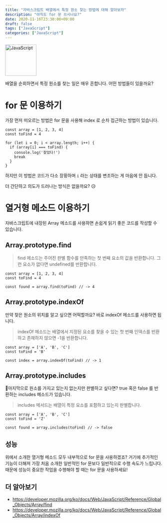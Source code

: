 ```yaml
---
title: "자바스크립트 배열에서 특정 원소 찾는 방법에 대해 알아보자"
description: "아직도 for 문 쓰시나요?"
date: 2020-11-16T23:30:00+09:00
draft: false
tags: ["JavaScript"]
categories: ["JavaScript"]
---
```


<img src="/images/javascript_logo.png" alt="JavaScript" width="100" height="100">

<br/>

배열을 순회하면서 특정 원소를 찾는 일은 매우 흔합니다. 어떤 방법들이 있을까요?

# for 문 이용하기

가장 먼저 떠오르는 방법은 for 문을 사용해 index 로 순차 접근하는 방법이 있습니다.

```
const array = [1, 2, 3, 4]
const toFind = 4

for (let i = 0; i < array.length; i++) {
  if (array[i] === toFind) {
    console.log('찾았다!')
    break
  }
}
```

하지만 이 방법은 코드가 다소 장황하며 `i` 라는 상태를 변조하는 게 마음에 안 듭니다.

더 간단하고 의도가 드러나는 방식은 없을까요? 😥

# 열거형 메소드 이용하기

자바스크립트에 내장된 Array 메소드를 사용하면 손쉽게 읽기 좋은 코드를 작성할 수 있습니다.

## Array.prototype.find

> find 메소드는 주어진 판별 함수를 만족하는 첫 번째 요소의 값을 반환합니다. 그런 요소가 없다면 undefined를 반환합니다.

```
const array = [1, 2, 3, 4]
const toFind = 4

const found = array.find(toFind) // -> 4
```

## Array.prototype.indexOf

만약 찾은 원소의 위치를 알고 싶으면 어떡할까요? 바로 indexOf 메소드를 사용하면 됩니다.

> indexOf 메소드는 배열에서 지정된 요소를 찾을 수 있는 첫 번째 인덱스를 반환하고 존재하지 않으면 -1을 반환합니다.

```
const array = ['A', 'B', 'C']
const toFind = 'B'

const index = array.indexOf(toFind) // -> 1
```

## Array.prototype.includes

마지막으로 원소를 가지고 있는지 없는지만 판별하고 싶다면? true 혹은 false 를 반환하는 includes 메소드가 있습니다.

> includes 메서드는 배열이 특정 요소를 포함하고 있는지 판별합니다.

```
const array = ['A', 'B', 'C']
const toFind = 'Z'

const found = array.includes(toFind) // -> false
```

## 성능

위에서 소개한 열거형 메소드 모두 내부적으로 for 문을 사용하겠죠? 거기에 추가적인 기능이 더해져 가장 처음 소개한 일반적인 for 문보다 일반적으로 수행 속도가 느립니다. 때문에 성능이 중요한 작업을 수행해야 할 때는 for 문을 사용하세요!

## 더 알아보기

- https://developer.mozilla.org/ko/docs/Web/JavaScript/Reference/Global_Objects/Array/find
- https://developer.mozilla.org/ko/docs/Web/JavaScript/Reference/Global_Objects/Array/indexOf

